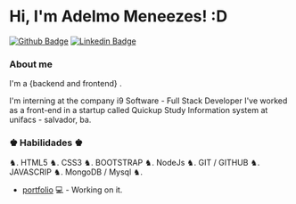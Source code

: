 # Hi, I'm Adelmo Meneezes! :D

[![Github Badge](https://img.shields.io/badge/-Github-000?style=flat-square&logo=Github&logoColor=white&link=https://github.com/AdelmoMenezes123)](https://github.com/AdelmoMenezes123)
[![Linkedin Badge](https://img.shields.io/badge/-LinkedIn-blue?style=flat-square&logo=Linkedin&logoColor=white&link=https://www.linkedin.com/in/adelmomenezes/)](https://www.linkedin.com/in/AdelmoMenezes/)

### About me
I'm a {backend and frontend} .

I'm interning at the company i9 Software - Full Stack Developer
I've worked as a front-end in a startup called Quickup
Study Information system at unifacs - salvador, ba.

### ♚ Habilidades ♚
 ♞. HTML5 ♞. CSS3 ♞. BOOTSTRAP ♞.  NodeJs ♞. GIT / GITHUB ♞. JAVASCRIP ♞. MongoDB / Mysql ♞.

- [portfolio](https://cadelmo.vercel.app/) 💻 - Working on it.
